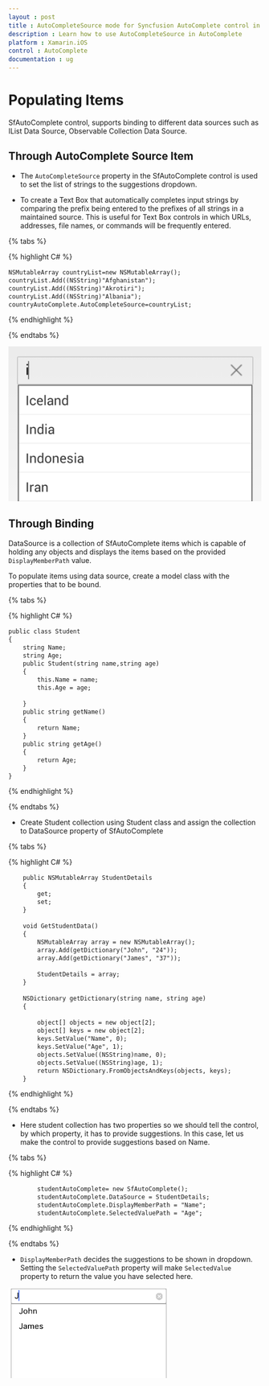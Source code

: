 ```yaml
---
layout : post
title : AutoCompleteSource mode for Syncfusion AutoComplete control in Xamarin.iOS
description : Learn how to use AutoCompleteSource in AutoComplete
platform : Xamarin.iOS 
control : AutoComplete
documentation : ug
---
```


# Populating Items

SfAutoComplete control, supports binding to different data sources such as IList Data Source, Observable Collection Data Source. 

## Through AutoComplete Source Item 

* The `AutoCompleteSource` property in the SfAutoComplete control is used to set the list of strings to the suggestions dropdown.

* To create a Text Box that automatically completes input strings by comparing the prefix being entered to the prefixes of all strings in a maintained source. This is useful for Text Box controls in which URLs, addresses, file names, or commands will be frequently entered.

{% tabs %}

{% highlight C# %}

	NSMutableArray countryList=new NSMutableArray();
	countryList.Add((NSString)"Afghanistan");
	countryList.Add((NSString)"Akrotiri");
	countryList.Add((NSString)"Albania"); 
	countryAutoComplete.AutoCompleteSource=countryList;

{% endhighlight %}

{% endtabs %}

![](images/autocompletesource.png)

## Through Binding

DataSource is a collection of SfAutoComplete items which is capable of holding any objects and displays the items based on the provided `DisplayMemberPath` value.

To populate items using data source, create a model class with the properties that to be bound.

{% tabs %}

{% highlight C# %}

	public class Student
	{
		string Name;
		string Age;
		public Student(string name,string age)
		{
			this.Name = name;
			this.Age = age;

		}
		public string getName()
		{
			return Name;
		}
		public string getAge()
		{
			return Age;
		}
	}
{% endhighlight %}

{% endtabs %}

* Create Student collection using Student class and assign the collection to DataSource property of SfAutoComplete

{% tabs %}

{% highlight C# %}

		public NSMutableArray StudentDetails
		{
			get;
			set;
		}

		void GetStudentData()
		{
			NSMutableArray array = new NSMutableArray();
			array.Add(getDictionary("John", "24"));
			array.Add(getDictionary("James", "37"));

			StudentDetails = array;
		}

		NSDictionary getDictionary(string name, string age)
		{

			object[] objects = new object[2];
			object[] keys = new object[2];
			keys.SetValue("Name", 0);
			keys.SetValue("Age", 1);
			objects.SetValue((NSString)name, 0);
			objects.SetValue((NSString)age, 1);
			return NSDictionary.FromObjectsAndKeys(objects, keys);
		}

		
{% endhighlight %}

{% endtabs %}

* Here student collection has two properties so we should tell the control, by which property, it has to provide suggestions. In this case, let us make the control to provide suggestions based on Name.

{% tabs %}

{% highlight C# %}

			studentAutoComplete= new SfAutoComplete();
			studentAutoComplete.DataSource = StudentDetails;
			studentAutoComplete.DisplayMemberPath = "Name";
			studentAutoComplete.SelectedValuePath = "Age";

{% endhighlight %}

{% endtabs %}

* `DisplayMemberPath` decides the suggestions to be shown in dropdown. Setting the `SelectedValuePath` property will make `SelectedValue` property to return the value you have selected here. 

![](images/datasource.png)
